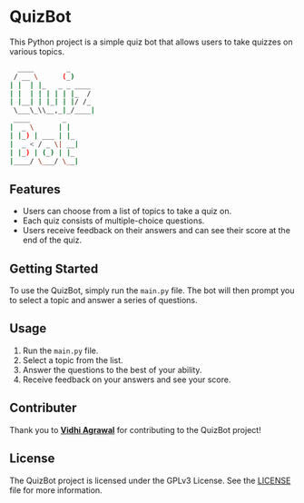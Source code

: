 # QuizBot

This Python project is a simple quiz bot that allows users to take quizzes on various topics.

```bash
  ____        _ 
 / __ \      (_) 
| |  | |_   _ _ ____ 
| |  | | | | | |_  / 
| |__| | |_| | |/ /_
 \___\_\\__,_|_/____|
 ____        _   
|  _ \      | |  
| |_) | ___ | |_ 
|  _ < / _ \| __|
| |_) | (_) | |_ 
|____/ \___/ \__|
```

## Features

* Users can choose from a list of topics to take a quiz on.
* Each quiz consists of multiple-choice questions.
* Users receive feedback on their answers and can see their score at the end of the quiz.

## Getting Started

To use the QuizBot, simply run the `main.py` file. The bot will then prompt you to select a topic and answer a series of questions.

## Usage

1. Run the `main.py` file.
2. Select a topic from the list.
3. Answer the questions to the best of your ability.
4. Receive feedback on your answers and see your score.

## Contributer

Thank you to **[Vidhi Agrawal](https://github.com/Vidhi-28)** for contributing to the QuizBot project!

## License

The QuizBot project is licensed under the GPLv3 License. See the [LICENSE](LICENSE) file for more information.
